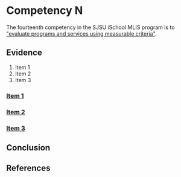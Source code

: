 # Competency N

The fourteenth competency in the SJSU iSchool MLIS program is to ["evaluate programs and services using measurable criteria"](http://ischool.sjsu.edu/current-students/courses/core-competencies).

## Evidence

1. Item 1
2. Item 2
3. Item 3

### [Item 1]()

### [Item 2]() 

### [Item 3]()

## Conclusion

## References

